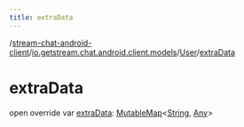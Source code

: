 ```yaml
---
title: extraData
---
```

/[stream-chat-android-client](../../index.md)/[io.getstream.chat.android.client.models](../index.md)/[User](index.md)/[extraData](extraData.md)  
  
  
  
# extraData  
open override var [extraData](extraData.md): [MutableMap](https://kotlinlang.org/api/latest/jvm/stdlib/kotlin.collections/-mutable-map/index.html)&lt;[String](https://kotlinlang.org/api/latest/jvm/stdlib/kotlin/-string/index.html), [Any](https://kotlinlang.org/api/latest/jvm/stdlib/kotlin/-any/index.html)&gt;
